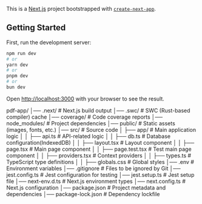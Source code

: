 This is a [Next.js](https://nextjs.org) project bootstrapped with [`create-next-app`](https://nextjs.org/docs/app/api-reference/cli/create-next-app).

## Getting Started

First, run the development server:

```bash
npm run dev
# or
yarn dev
# or
pnpm dev
# or
bun dev
```

Open [http://localhost:3000](http://localhost:3000) with your browser to see the result.

pdf-app/
│── .next/          # Next.js build output
│── .swc/           # SWC (Rust-based compiler) cache
│── coverage/       # Code coverage reports
│── node_modules/   # Project dependencies
│── public/         # Static assets (images, fonts, etc.)
│── src/            # Source code
│   ├── app/        # Main application logic
│   │   ├── api.ts        # API-related logic
│   │   ├── db.ts         # Database configuration(IndexedDB)
│   │   ├── layout.tsx    # Layout component
│   │   ├── page.tsx      # Main page component
│   │   ├── page.test.tsx # Test main page component
│   │   ├── providers.tsx # Context providers
│   │   ├── types.ts      # TypeScript type definitions
│   │   ├── globals.css   # Global styles
│── .env            # Environment variables
│── .gitignore      # Files to be ignored by Git
│── jest.config.ts  # Jest configuration for testing
│── jest.setup.ts   # Jest setup file
│── next-env.d.ts   # Next.js environment types
│── next.config.ts  # Next.js configuration
│── package.json    # Project metadata and dependencies
│── package-lock.json  # Dependency lockfile
